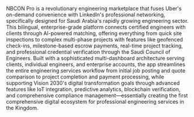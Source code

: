 NBCON Pro is a revolutionary engineering marketplace that fuses Uber's on-demand convenience with LinkedIn's professional networking, specifically designed for Saudi Arabia's rapidly growing engineering sector. This bilingual, enterprise-grade platform connects certified engineers with clients through AI-powered matching, offering everything from quick site inspections to complex multi-phase projects with features like geofenced check-ins, milestone-based escrow payments, real-time project tracking, and professional credential verification through the Saudi Council of Engineers. Built with a sophisticated multi-dashboard architecture serving clients, individual engineers, and enterprise accounts, the app streamlines the entire engineering services workflow from initial job posting and quote comparison to project completion and payment processing, while supporting Vision 2030's digital transformation goals through advanced features like IoT integration, predictive analytics, blockchain verification, and comprehensive compliance management—essentially creating the first comprehensive digital ecosystem for professional engineering services in the Kingdom.